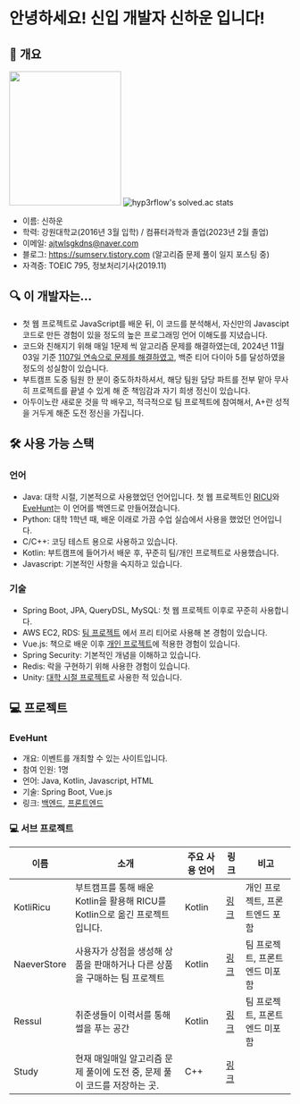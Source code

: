 # 안녕하세요! 신입 개발자 신하운 입니다!

## 📰 개요
<img src="https://github.com/tlsgkdns/tlsgkdns/assets/24753709/502f6bd9-6437-4688-836b-e3c695eb9bdd" width=200 height=240 /> ![hyp3rflow's solved.ac stats](https://github-readme-solvedac.hyp3rflow.vercel.app/api/?handle=tlsgkdns)
- 이름: 신하운
- 학력: 강원대학교(2016년 3월 입학) / 컴퓨터과학과 졸업(2023년 2월 졸업)
- 이메일: ajtwlsgkdns@naver.com <br>
- 블로그: https://sumserv.tistory.com (알고리즘 문제 풀이 일지 포스팅 중)
- 자격증: TOEIC 795, 정보처리기사(2019.11)

## 🔍 이 개발자는...
- 첫 웹 프로젝트로 JavaScript를 배운 뒤, 이 코드를 분석해서, 자신만의 Javascipt 코드로 만든 경험이 있을 정도의 높은 프로그래밍 언어 이해도를 지녔습니다.
- 코드와 친해지기 위해 매일 1문제 씩 알고리즘 문제를 해결하였는데, 2024년 11월 03일 기준 [1107일 연속으로 문제를 해결하였고](https://solved.ac/profile/tlsgkdns), 백준 티어 다이아 5를 달성하였을 정도의 성실함이 있습니다.
- 부트캠프 도중 팀원 한 분이 중도하차하셔서, 해당 팀원 담당 파트를 전부 맡아 무사히 프로젝트를 끝낼 수 있게 해 준 책임감과 자기 희생 정신이 있습니다.
- 아두이노란 새로운 것을 막 배우고, 적극적으로 팀 프로젝트에 참여해서, A+란 성적을 거두게 해준 도전 정신을 가집니다.
## 🛠️ 사용 가능 스택
### 언어
- Java: 대학 시절, 기본적으로 사용했었던 언어입니다. 첫 웹 프로젝트인 [RICU](https://github.com/tlsgkdns/ricu)와 [EveHunt](https://github.com/tlsgkdns/EveHuntJava)는 이 언어를 백엔드로 만들어졌습니다.
- Python: 대학 1학년 때, 배운 이래로 가끔 수업 실습에서 사용을 했었던 언어입니다.
- C/C++: 코딩 테스트 용으로 사용하고 있습니다.
- Kotlin: 부트캠프에 들어가서 배운 후, 꾸준히 팀/개인 프로젝트로 사용했습니다.
- Javascript: 기본적인 사항을 숙지하고 있습니다.
### 기술
 - Spring Boot, JPA, QueryDSL, MySQL: 첫 웹 프로젝트 이후로 꾸준히 사용합니다.
 - AWS EC2, RDS: [팀 프로젝트](https://github.com/tlsgkdns/NaeverStore) 에서 프리 티어로 사용해 본 경험이 있습니다.
 - Vue.js: 책으로 배운 이후 [개인 프로젝트](https://github.com/tlsgkdns/EveHuntVue)에 적용한 경험이 있습니다.
 - Spring Security: 기본적인 개념을 이해하고 있습니다.
 - Redis: 락을 구현하기 위해 사용한 경험이 있습니다.
 - Unity: [대학 시절 프로젝트](https://github.com/tlsgkdns/exerHero)로 사용한 적 있습니다.
## 💻 프로젝트
### EveHunt 
- 개요: 이벤트를 개최할 수 있는 사이트입니다. 
- 참여 인원: 1명
- 언어: Java, Kotlin, Javascript, HTML
- 기술: Spring Boot, Vue.js
- 링크: [백엔드](https://github.com/tlsgkdns/EveHuntJava), [프론트엔드](https://github.com/tlsgkdns/EveHuntVue)

### 💻 서브 프로젝트
| 이름 | 소개 | 주요 사용 언어 | 링크 | 비고
| --- | --- | --- | --- | ---
| KotliRicu | 부트캠프를 통해 배운 Kotlin을 활용해 RICU를 Kotlin으로 옮긴 프로젝트입니다.| Kotlin | [링크](https://github.com/tlsgkdns/RicuKotlin) | 개인 프로젝트, 프론트엔드 포함
| NaeverStore | 사용자가 상점을 생성해 상품을 판매하거나 다른 상품을 구매하는 팀 프로젝트| Kotlin | [링크](https://github.com/tlsgkdns/NaeverStore) | 팀 프로젝트, 프론트엔드 미포함
| Ressul | 취준생들이 이력서를 통해 썰을 푸는 공간 | Kotlin | [링크](https://github.com/tlsgkdns/Ressul)| 팀 프로젝트, 프론트엔드 미포함
| Study | 현재 매일매일 알고리즘 문제 풀이에 도전 중, 문제 풀이 코드를 저장하는 곳.| C++ | [링크](https://github.com/tlsgkdns/study) |

